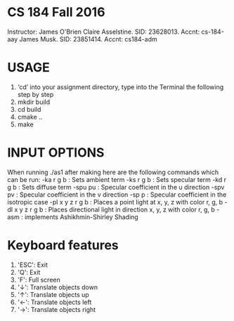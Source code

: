 # CS 184 Fall 2016
Instructor: James O'Brien
Claire Asselstine. SID: 23628013. Accnt: cs-184-aay
James Musk. SID: 23851414. Accnt: cs184-adm

# USAGE
1. ‘cd’ into your assignment directory, type into the Terminal the following step by step
2. mkdir build
3. cd build
4. cmake ..
5. make

# INPUT OPTIONS
When running ./as1 after making here are the following commands which can be run:
-ka r g b : Sets ambient term
-ks r g b : Sets specular term
-kd r g b : Sets diffuse term
-spu pu : Specular coefficient in the u direction
-spv pv : Specular coefficient in the v direction
-sp p : Specular coefficient in the isotropic case
-pl x y z r g b : Places a point light at x, y, z with color r, g, b
-dl x y z r g b : Places directional light in direction x, y, z with color r, g, b
-asm : implements Ashikhmin-Shirley Shading


# Keyboard features
1. 'ESC': Exit
2. 'Q': Exit
3. 'F': Full screen
4. '↓': Translate objects down
5. '↑': Translate objects up
6. '←': Translate objects left
7. '→': Translate objects right
